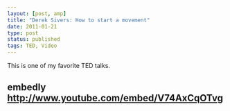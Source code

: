 ```yaml
---
layout: [post, amp]
title: "Derek Sivers: How to start a movement"
date: 2011-01-21
type: post
status: published
tags: TED, Video
---
```



This is one of my favorite TED talks.

## embedly http://www.youtube.com/embed/V74AxCqOTvg ##

